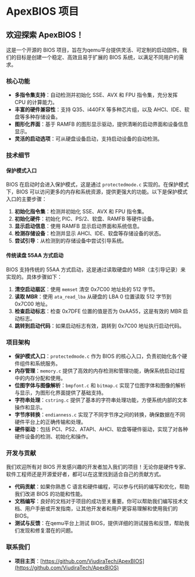 # ApexBIOS 项目

## 欢迎探索 ApexBIOS！

这是一个开源的 BIOS 项目，旨在为qemu平台提供灵活、可定制的启动固件。我们的目标是创建一个稳定、高效且易于扩展的 BIOS 系统，以满足不同用户的需求。

### 核心功能

- **多指令集支持**：自动检测并初始化 SSE、AVX 和 FPU 指令集，充分发挥 CPU 的计算能力。
- **丰富的硬件兼容性**：支持 Q35、i440FX 等多种芯片组，以及 AHCI、IDE、软盘等多种存储设备。
- **图形化界面**：基于 RAMFB 的图形显示驱动，提供清晰的启动界面和设备信息显示。
- **灵活的启动选项**：可从硬盘设备启动，支持启动设备的自动检测。

### 技术细节

#### 保护模式入口

BIOS 在启动时会进入保护模式，这是通过 `protectedmode.c` 实现的。在保护模式下，BIOS 可以访问更多的内存和系统资源，提供更强大的功能。以下是保护模式入口的主要步骤：

1. **初始化指令集**：检测并初始化 SSE、AVX 和 FPU 指令集。
2. **初始化硬件**：初始化 PIC、PS/2、软盘、RAMFB 等硬件设备。
3. **显示启动信息**：使用 RAMFB 显示启动界面和系统信息。
4. **检测存储设备**：检测并显示 AHCI、IDE、软盘等存储设备的状态。
5. **尝试引导**：从检测到的存储设备中尝试引导系统。

#### 传统读盘 55AA 方式启动

BIOS 支持传统的 55AA 方式启动，这是通过读取硬盘的 MBR（主引导记录）来实现的。具体步骤如下：

1. **清空启动扇区**：使用 `memset` 清空 0x7C00 地址处的 512 字节。
2. **读取 MBR**：使用 `ata_read_lba` 从硬盘的 LBA 0 位置读取 512 字节到 0x7C00 地址。
3. **检查启动标志**：检查 0x7DFE 位置的值是否为 0xAA55，这是有效的 MBR 启动标志。
4. **跳转到启动代码**：如果启动标志有效，跳转到 0x7C00 地址执行启动代码。

### 项目架构

- **保护模式入口**：`protectedmode.c` 作为 BIOS 的核心入口，负责初始化各个硬件组件和系统服务。
- **内存管理**：`memory.c` 提供了高效的内存检测和管理功能，确保系统启动过程中的内存分配和使用。
- **位图字体与图像解析**：`bmpfont.c` 和 `bitmap.c` 实现了位图字体和图像的解析与显示，为图形化界面提供了基础支持。
- **字符串处理**：`cstring.c` 提供了基本的字符串处理功能，方便系统内部的文本操作和显示。
- **字节序转换**：`endianness.c` 实现了不同字节序之间的转换，确保数据在不同硬件平台上的正确传输和处理。
- **硬件驱动**：包括 PCI、PS2、ATAPI、AHCI、软盘等硬件驱动，实现了对各种硬件设备的检测、初始化和操作。

### 开发与贡献

我们欢迎所有对 BIOS 开发感兴趣的开发者加入我们的项目！无论你是硬件专家、软件工程师还是开源爱好者，都可以在这里找到适合自己的贡献方式。

- **代码贡献**：如果你熟悉 C 语言和硬件编程，可以参与代码的编写和优化，帮助我们改进 BIOS 的功能和性能。
- **文档编写**：良好的文档对于项目的成功至关重要。你可以帮助我们编写技术文档、用户手册或开发指南，让其他开发者和用户更容易理解和使用我们的 BIOS。
- **测试与反馈**：在qemu平台上测试 BIOS，提供详细的测试报告和反馈，帮助我们发现和修复潜在的问题。

### 联系我们

- **项目主页**：[https://github.com/ViudiraTech/ApexBIOS](https://github.com/ViudiraTech/ApexBIOS)
